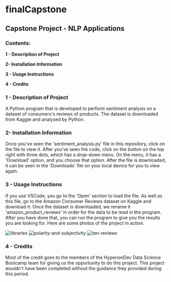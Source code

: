 # finalCapstone
## Capstone Project - NLP Applications
### Contents:
**1 - Description of Project**

**2- Installation Information**

**3 - Usage Instructions**

**4 - Credits**

### 1 - Description of Project
A Python program that is developed to perform sentiment analysis on a dataset of consumers's reviews of products. The dataset is downloaded from Kaggle and analysed by Python. 

### 2- Installation Information 
Once you've seen the 'sentiment_analysis.py' file in this repository, click on the file to view it. After you've seen the code, click on the button on the top right with three dots, which has a drop-down menu. On the menu, it has a 'Download' option, and you choose that option. After the file is downloaded, it can be seen in the 'Downloads' file on your local device for you to view again. 

### 3 - Usage Instructions
If you use VSCode, you go to the 'Open' section to load the file. As well as this file, go to the Amazon Consumer Reviews dataset on Kaggle and download it. Once the dataset is downloaded, we rename it 'amazon_product_reviews' in order for the data to be read in the program. After you have done that, you can run the program to give you the results you are looking for. Here are some photos of the project in action.

![libraries](https://github.com/branavan96/finalCapstone/assets/151564869/5e8a63f5-f688-46d5-a792-8bf4b9f7fb64) ![polarity-and-subjectivity](https://github.com/branavan96/finalCapstone/assets/151564869/cbc31a98-1994-47c3-899f-e1dcfae2e159) ![ten-reviews](https://github.com/branavan96/finalCapstone/assets/151564869/775c2102-0c61-43bc-9e1f-a21d4d510c02)

### 4 - Credits
Most of the credit goes to the members of the HyperionDev Data Science Bootcamp team for giving us the opportunity to do this project. This project wouldn't have been completed without the guidance they provided during this period.

